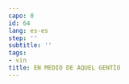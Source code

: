 ```yaml
---
capo: 0
id: 64
lang: es-es
step: ''
subtitle: ''
tags:
- vin
title: EN MEDIO DE AQUEL GENTÍO
---
```

